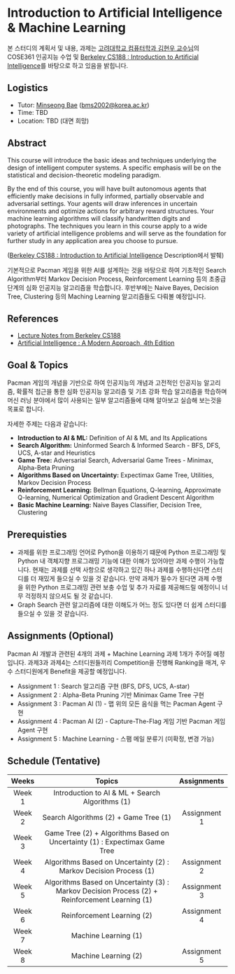 # Introduction to Artificial Intelligence & Machine Learning

본 스터디의 계획서 및 내용, 과제는 [고려대학교 컴퓨터학과 김현우 교수님](https://www.hyunwoojkim.com/)의 COSE361 인공지능 수업 및 [Berkeley CS188 : Introduction to Artificial Intelligence](https://inst.eecs.berkeley.edu/~cs188/sp22/)를 바탕으로 하고 있음을 밝힙니다. 

## Logistics
- Tutor: [Minseong Bae](https://github.com/KyleBae1017) (bms2002@korea.ac.kr)
- Time: TBD
- Location: TBD (대면 희망)

## Abstract

This course will introduce the basic ideas and techniques underlying the design of intelligent computer systems. A specific emphasis will be on the statistical and decision-theoretic modeling paradigm.

By the end of this course, you will have built autonomous agents that efficiently make decisions in fully informed, partially observable and adversarial settings. Your agents will draw inferences in uncertain environments and optimize actions for arbitrary reward structures. Your machine learning algorithms will classify handwritten digits and photographs. The techniques you learn in this course apply to a wide variety of artificial intelligence problems and will serve as the foundation for further study in any application area you choose to pursue.

([Berkeley CS188 : Introduction to Artificial Intelligence](https://inst.eecs.berkeley.edu/~cs188/sp22/) Description에서 발췌)

기본적으로 Pacman 게임을 위한 AI를 설계하는 것을 바탕으로 하여 기초적인 Search Algorithm부터 Markov Decision Process, Reinforcement Learning 등의 초중급 단계의 심화 인공지능 알고리즘을 학습합니다. 후반부에는 Naive Bayes, Decision Tree, Clustering 등의 Maching Learning 알고리즘들도 다뤄볼 예정입니다.

## References
- [Lecture Notes from Berkeley CS188](https://inst.eecs.berkeley.edu/~cs188/sp22/)
- [Artificial Intelligence : A Modern Approach, 4th Edition](https://www.pearson.com/us/higher-education/program/Russell-Artificial-Intelligence-A-Modern-Approach-4th-Edition/PGM1263338.html)

## Goal & Topics
Pacman 게임의 개념을 기반으로 하여 인공지능의 개념과 고전적인 인공지능 알고리즘, 확률적 접근을 통한 심화 인공지능 알고리즘 및 기초 강화 학습 알고리즘을 학습하며 머신 러닝 분야에서 많이 사용되는 일부 알고리즘들에 대해 알아보고 실습해 보는것을 목표로 합니다.

자세한 주제는 다음과 같습니다:

- **Introduction to AI & ML:** Definition of AI & ML and Its Applications
- **Search Algorithm:** Uninformed Search & Informed Search - BFS, DFS, UCS, A-star and Heuristics
- **Game Tree:** Adversarial Search, Adversarial Game Trees - Minimax, Alpha-Beta Pruning
- **Algorithms Based on Uncertainty:** Expectimax Game Tree, Utilities, Markov Decision Process
- **Reinforcement Learning:** Bellman Equations, Q-learning, Approximate Q-learning, Numerical Optimization and Gradient Descent Algorithm
- **Basic Machine Learning:** Naive Bayes Classifier, Decision Tree, Clustering

## Prerequisties
- 과제를 위한 프로그래밍 언어로 Python을 이용하기 떄문에 Python 프로그래밍 및 Python 내 객체지향 프로그래밍 기능에 대한 이해가 있어야만 과제 수행이 가능합니다. 현재는 과제를 선택 사항으로 생각하고 있긴 하나 과제를 수행하신다면 스터디를 더 재밌게 들으실 수 있을 것 같습니다. 만약 과제가 필수가 된다면 과제 수행을 위한 Python 프로그래밍 관련 보충 수업 및 추가 자료를 제공해드릴 예정이니 너무 걱정하지 않으셔도 될 것 같습니다.
- Graph Search 관련 알고리즘에 대한 이해도가 어느 정도 있다면 더 쉽게 스터디를 들으실 수 있을 것 같습니다.

## Assignments (Optional)
Pacman AI 개발과 관련된 4개의 과제 + Machine Learning 과제 1개가 주어질 예정입니다.
과제3과 과제4는 스터디원들끼리 Competition을 진행해 Ranking을 매겨, 우수 스터디원에게 Benefit을 제공할 예정입니다.

- Assignment 1 : Search 알고리즘 구현 (BFS, DFS, UCS, A-star)
- Assignment 2 : Alpha-Beta Pruning 기반 Minimax Game Tree 구현
- Assignment 3 : Pacman AI (1) - 맵 위의 모든 음식을 먹는 Pacman Agent 구현
- Assignment 4 : Pacman AI (2) - Capture-The-Flag 게임 기반 Pacman 게임 Agent 구현
- Assignment 5 : Machine Learning - 스팸 메일 분류기 (미확정, 변경 가능)

## Schedule (Tentative)
|Weeks|Topics|Assignments
|:---:|:---:|:---:|
|Week 1|Introduction to AI & ML + Search Algorithms (1)||
|Week 2|Search Algorithms (2) + Game Tree (1)|Assignment 1|
|Week 3|Game Tree (2) + Algorithms Based on Uncertainty (1) : Expectimax Game Tree||
|Week 4|Algorithms Based on Uncertainty (2) : Markov Decision Process (1)|Assignment 2|
|Week 5|Algorithms Based on Uncertainty (3) : Markov Decision Process (2) + Reinforcement Learning (1)|Assignment 3|
|Week 6|Reinforcement Learning (2)|Assignment 4|
|Week 7|Machine Learning (1)||
|Week 8|Machine Learning (2)|Assignment 5|
